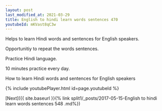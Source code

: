 ```yaml
---
layout: post
last_modified_at: 2021-03-29
title: English to hindi learn words sentences 470 
youtubeId: mKVast8qC3w
---
```

 
 
Helps to learn Hindi words and sentences for English speakers.

Opportunitiy to repeat the words sentences. 

Practice Hindi language. 
 
10 minutes practice every day. 
 
How to learn Hindi words and sentences for English speakers 
 
{% include youtubePlayer.html id=page.youtubeId %}
 
 
[Next]({{ site.baseurl }}{% link  split1/_posts/2017-05-15-English to hindi learn words sentences 548 .md%})
 
